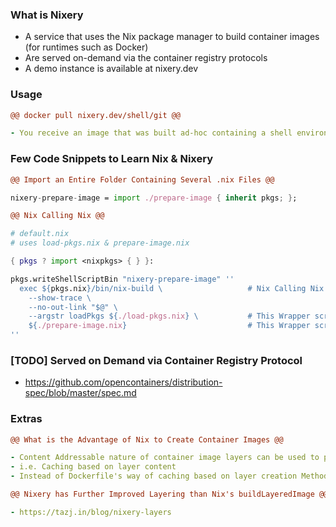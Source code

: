 ### What is Nixery
- A service that uses the Nix package manager to build container images (for runtimes such as Docker)
- Are served on-demand via the container registry protocols
- A demo instance is available at nixery.dev

### Usage
```diff
@@ docker pull nixery.dev/shell/git @@
```
```yaml
- You receive an image that was built ad-hoc containing a shell environment and git
```

### Few Code Snippets to Learn Nix & Nixery
```diff
@@ Import an Entire Folder Containing Several .nix Files @@
```
```nix
nixery-prepare-image = import ./prepare-image { inherit pkgs; };
```

```diff
@@ Nix Calling Nix @@
```
```nix
# default.nix
# uses load-pkgs.nix & prepare-image.nix

{ pkgs ? import <nixpkgs> { } }:

pkgs.writeShellScriptBin "nixery-prepare-image" ''
  exec ${pkgs.nix}/bin/nix-build \                   # Nix Calling Nix
    --show-trace \
    --no-out-link "$@" \
    --argstr loadPkgs ${./load-pkgs.nix} \           # This Wrapper script ensures correct PATH to the file
    ${./prepare-image.nix}                           # This Wrapper script ensures correct PATH to the file
''
```

### [TODO] Served on Demand via Container Registry Protocol
- https://github.com/opencontainers/distribution-spec/blob/master/spec.md

### Extras
```diff
@@ What is the Advantage of Nix to Create Container Images @@
```
```yaml
- Content Addressable nature of container image layers can be used to provide more EFFICIENT caching
- i.e. Caching based on layer content
- Instead of Dockerfile's way of caching based on layer creation Method
```

```diff
@@ Nixery has Further Improved Layering than Nix's buildLayeredImage @@
```
```yaml
- https://tazj.in/blog/nixery-layers
```
